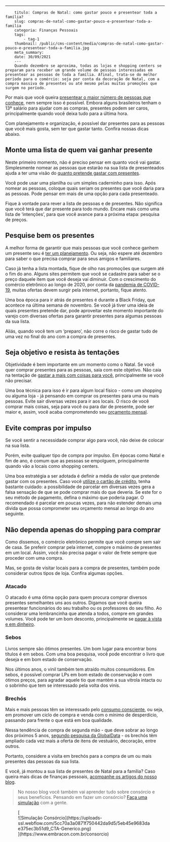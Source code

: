---
        titulo: Compras de Natal: como gastar pouco e presentear toda a família?
        slug: compras-de-natal-como-gastar-pouco-e-presentear-toda-a-familia
        categoria: Finanças Pessoais
        tags:
            - tag-1
        thumbnail: /public/cms-content/media/compras-de-natal-como-gastar-pouco-e-presentear-toda-a-familia.jpg
        meta_summary: 
        date: 30/09/2021
        ---
        Quando dezembro se aproxima, todas as lojas e shopping centers se preparam para receber um grande volume de pessoas interessadas em presentear as pessoas de toda a família. Afinal, trata-se do melhor período para o comércio: seja por conta da decoração de Natal, com a compra massiva de presentes ou até mesmo pelas muitas promoções que surgem no período.

Por mais que você queira [presentear o maior número de pessoas que conhece](https://www.embracon.com.br/blog/5-dicas-de-presentes-de-formatura-para-os-filhos), nem sempre isso é possível. Embora alguns brasileiros tenham o 13º salário para ajudar com as compras, presentes podem ser caros, principalmente quando você deixa tudo para a última hora.

Com planejamento e organização, é possível dar presentes para as pessoas que você mais gosta, sem ter que gastar tanto. Confira nossas dicas abaixo.

Monte uma lista de quem vai ganhar presente
-------------------------------------------

Neste primeiro momento, não é preciso pensar em quanto você vai gastar. Simplesmente nomear as pessoas que estarão na sua lista de presenteados ajuda a ter uma visão do [quanto pretende gastar com presentes](https://www.embracon.com.br/blog/planejamento-financeiro-um-guia-para-as-financas-nao-sairem-de-controle).

Você pode usar uma planilha ou um simples caderninho para isso. Após nomear as pessoas, coloque quais seriam os presentes que você daria para as pessoas. Pode pensar em mais de uma opção para cada presenteado.

Fique à vontade para rever a lista de pessoas e de presentes. Não significa que você terá que dar presente para todo mundo. Encare mais como uma lista de ‘intenções’, para que você avance para a próxima etapa: pesquisa de preços.

Pesquise bem os presentes
-------------------------

A melhor forma de garantir que mais pessoas que você conhece ganhem um presente seu é [ter um planejamento](https://www.embracon.com.br/blog/planeje-sua-vida-financeira-e-fique-sempre-no-azul). Ou seja, não espere até dezembro para saber o que precisa comprar para seus amigos e familiares.

Caso já tenha a lista montada, fique de olho nas promoções que surgem até o fim do ano. Alguns sites permitem que você se cadastre para saber se o preço daquele item que você deseja vai diminuir. Com o crescimento do comércio eletrônico ao longo de 2020, por conta da [pandemia de COVID-19](https://www.embracon.com.br/blog/habitos-de-consumo-antes-durante-e-pos-pandemia), muitas ofertas devem surgir pela internet, portanto, fique atento.

Uma boa época para ir atrás de presentes é durante a Black Friday, que acontece na última semana de novembro. Se você já tiver uma ideia de quais presentes pretende dar, pode aproveitar este momento importante do varejo com diversas ofertas para garantir presentes para algumas pessoas da sua lista.

Aliás, quando você tem um ‘preparo’, não corre o risco de gastar tudo de uma vez no final do ano com a compra de presentes.

Seja objetivo e resista às tentações
------------------------------------

Objetividade é bem importante em um momento como o Natal. Se você quer comprar presentes para as pessoas, saia com este objetivo. Não caia na tentação de [gastar a mais com coisas para você](https://www.embracon.com.br/blog/7-dicas-para-comecar-a-sua-organizacao-financeira), principalmente se você não precisar.

Uma boa técnica para isso é ir para algum local físico - como um shopping ou alguma loja - já pensando em comprar os presentes para uma ou mais pessoas. Evite sair diversas vezes para ir aos locais. O risco de você comprar mais coisas, seja para você ou para dar de presente, pode ser maior e, assim, você acaba comprometendo seu [orçamento mensal](https://www.embracon.com.br/blog/5-erros-que-voce-deve-evitar-para-conseguir-economizar-dinheiro).

Evite compras por impulso
-------------------------

Se você sentir a necessidade comprar algo para você, não deixe de colocar na sua lista.

Porém, evite qualquer tipo de compra por impulso. Em épocas como Natal e fim de ano, é comum que as pessoas se empolguem, principalmente quando vão a locais como shopping centers.

Uma boa estratégia a ser adotada é definir a média de valor que pretende gastar com os presentes. Caso você [utilize o cartão de crédito](https://www.embracon.com.br/blog/divida-de-cartao-de-credito-como-sair-dela-e-nao-entrar-mais), tenha bastante cuidado: a possibilidade de parcelar em diversas vezes gera a falsa sensação de que se pode comprar mais do que deveria. Se este for o seu método de pagamento, defina o máximo que poderia pagar. O recomendado é parcelar em poucas vezes, para não estender demais uma dívida que possa comprometer seu orçamento mensal ao longo do ano seguinte.

Não dependa apenas do shopping para comprar
-------------------------------------------

Como dissemos, o comércio eletrônico permite que você compre sem sair de casa. Se preferir comprar pela internet, compre o máximo de presentes em um local. Assim, você não precisa pagar o valor de frete sempre que proceder com uma compra.

Mas, se gosta de visitar locais para a compra de presentes, também pode considerar outros tipos de loja. Confira algumas opções.

### Atacado

O atacado é uma ótima opção para quem procura comprar diversos presentes semelhantes uns aos outros. Digamos que você queira presentear funcionários do seu trabalho ou os professores do seu filho. Ao considerar uma lembrancinha que atenda a todos, compre em grandes volumes. Você pode ter um bom desconto, principalmente se [pagar à vista e em dinheiro](https://www.embracon.com.br/blog/saiba-quais-sao-os-pontos-positivos-e-negativos-de-pagar-a-vista-e-parcelado).

### Sebos

Livros sempre são ótimos presentes. Um bom lugar para encontrar bons títulos é em sebos. Com uma boa pesquisa, você pode encontrar o livro que deseja e em bom estado de conservação.

Nos últimos anos, o vinil também tem atraído muitos consumidores. Em sebos, é possível comprar LPs em bom estado de conservação e com ótimos preços, para agradar aquele tio que mantém a sua vitrola intacta ou o sobrinho que tem se interessado pela volta dos vinis.

### Brechós

Mais e mais pessoas têm se interessado pelo [consumo consciente](https://www.embracon.com.br/blog/conheca-o-consumo-consciente-e-saiba-por-que-ele-faz-bem-para-o-seu-bolso), ou seja, em promover um ciclo de compra e venda com o mínimo de desperdício, passando para frente o que está em boa qualidade.

Nessa tendência de compra de segunda mão - que deve sobrar ao longo dos próximos 5 anos, [segundo pesquisa da GlobalData](https://www.metropoles.com/materias-especiais/brechos-viram-tendencia-impulsionados-por-vendas-diretas) - os brechós têm ampliado cada vez mais a oferta de itens de vestuário, decoração, entre outros.

Portanto, considere a visita em brechós para a compra de um ou mais presentes das pessoas da sua lista.

E você, já montou a sua lista de presentes de Natal para a família? Caso queira mais dicas de finanças pessoais, [acompanhe os artigos do nosso blog](https://www.embracon.com.br/category/financas-pessoais).

> No nosso blog você também vai aprender tudo sobre consórcio e seus benefícios. Pensando em fazer um consórcio? [Faça uma simulação](https://www.embracon.com.br/consorcio) com a gente.

<figure class="w-richtext-figure-type-image w-richtext-align-center">[<div>![Simulação Consórcio](https://uploads-ssl.webflow.com/5cc70a3a0871f750442da9d5/5eb45e9683dae375ec3b51d9_CTA-Generico.png)</div>](https://www.embracon.com.br/consorcio)</figure>‍
        